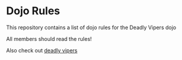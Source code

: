 Dojo Rules
==========

This repository contains a list of dojo rules for the Deadly Vipers dojo

All members should read the rules!

Also check out [deadly vipers](https://github.com/deadlyvipers)
